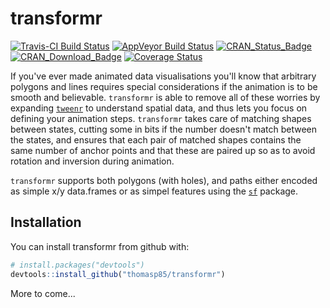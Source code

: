 
<!-- README.md is generated from README.Rmd. Please edit that file -->
transformr
==========

[![Travis-CI Build Status](https://travis-ci.org/thomasp85/transformr.svg?branch=master)](https://travis-ci.org/thomasp85/transformr) [![AppVeyor Build Status](https://ci.appveyor.com/api/projects/status/github/thomasp85/transformr?branch=master&svg=true)](https://ci.appveyor.com/project/thomasp85/transformr) [![CRAN\_Status\_Badge](http://www.r-pkg.org/badges/version-ago/transformr)](http://cran.r-project.org/package=transformr) [![CRAN\_Download\_Badge](http://cranlogs.r-pkg.org/badges/grand-total/transformr)](http://cran.r-project.org/package=transformr) [![Coverage Status](https://img.shields.io/codecov/c/github/thomasp85/transformr/master.svg)](https://codecov.io/github/thomasp85/transformr?branch=master)

If you've ever made animated data visualisations you'll know that arbitrary polygons and lines requires special considerations if the animation is to be smooth and believable. `transformr` is able to remove all of these worries by expanding [`tweenr`](https://github.com/thomasp85/tweenr) to understand spatial data, and thus lets you focus on defining your animation steps. `transformr` takes care of matching shapes between states, cutting some in bits if the number doesn't match between the states, and ensures that each pair of matched shapes contains the same number of anchor points and that these are paired up so as to avoid rotation and inversion during animation.

`transformr` supports both polygons (with holes), and paths either encoded as simple x/y data.frames or as simpel features using the [`sf`](https://github.com/r-spatial/sf) package.

Installation
------------

You can install transformr from github with:

``` r
# install.packages("devtools")
devtools::install_github("thomasp85/transformr")
```

More to come...
